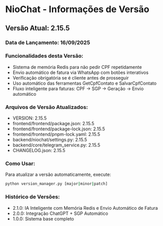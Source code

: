 # NioChat - Informações de Versão

## Versão Atual: 2.15.5

### Data de Lançamento: 16/09/2025

### Funcionalidades desta Versão:
- Sistema de memória Redis para não pedir CPF repetidamente
- Envio automático de fatura via WhatsApp com botões interativos
- Verificação obrigatória se é cliente antes de prosseguir
- Uso automático das ferramentas GetCpfContato e SalvarCpfContato
- Fluxo inteligente para faturas: CPF → SGP → Geração → Envio automático

### Arquivos de Versão Atualizados:
- VERSION: 2.15.5
- frontend/frontend/package.json: 2.15.5
- frontend/frontend/package-lock.json: 2.15.5
- frontend/frontend/pnpm-lock.yaml: 2.15.5
- backend/niochat/settings.py: 2.15.5
- backend/core/telegram_service.py: 2.15.5
- CHANGELOG.json: 2.15.5

### Como Usar:
Para atualizar a versão automaticamente, execute:
```bash
python version_manager.py [major|minor|patch]
```

### Histórico de Versões:
- 2.1.0: IA Inteligente com Memória Redis e Envio Automático de Fatura
- 2.0.0: Integração ChatGPT + SGP Automático
- 1.0.0: Sistema base completo
